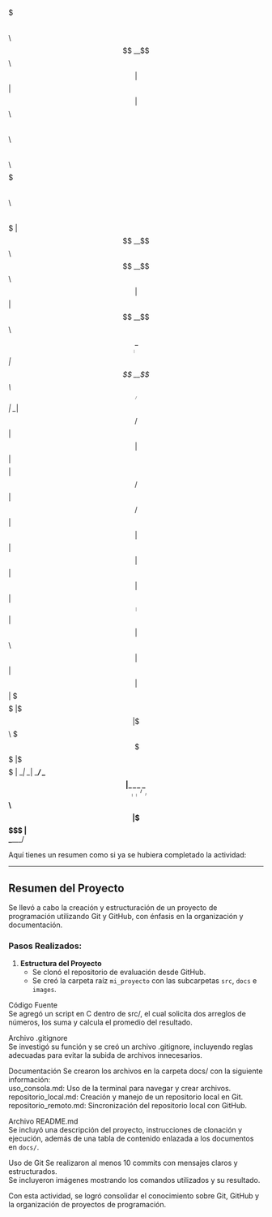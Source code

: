$$$$$$$\                                                      $$\               
$$  __$$\                                                     $$ |              
$$ |  $$ | $$$$$$\   $$$$$$\  $$\   $$\  $$$$$$\   $$$$$$$\ $$$$$$\    $$$$$$\  
$$$$$$$  |$$  __$$\ $$  __$$\ $$ |  $$ |$$  __$$\ $$  _____|\_$$  _|  $$  __$$\ 
$$  ____/ $$ |  \__|$$ /  $$ |$$ |  $$ |$$$$$$$$ |$$ /        $$ |    $$ /  $$ |
$$ |      $$ |      $$ |  $$ |$$ |  $$ |$$   ____|$$ |        $$ |$$\ $$ |  $$ |
$$ |      $$ |      \$$$$$$  |\$$$$$$$ |\$$$$$$$\ \$$$$$$$\   \$$$$  |\$$$$$$  |
\__|      \__|       \______/  \____$$ | \_______| \_______|   \____/  \______/ 
                              $$\   $$ |                                        
                              \$$$$$$  |                                        
                               \______/                

Aquí tienes un resumen como si ya se hubiera completado la actividad:  

---

## **Resumen del Proyecto**  

Se llevó a cabo la creación y estructuración de un proyecto de programación utilizando Git y GitHub, con énfasis en la organización y documentación.  

### **Pasos Realizados:**  

1. **Estructura del Proyecto**  
   - Se clonó el repositorio de evaluación desde GitHub.  
   - Se creó la carpeta raíz `mi_proyecto` con las subcarpetas `src`, `docs` e `images`.  

Código Fuente  
Se agregó un script en C dentro de src/, el cual solicita dos arreglos de números, los suma y calcula el promedio del resultado.  

Archivo .gitignore  
Se investigó su función y se creó un archivo .gitignore, incluyendo reglas adecuadas para evitar la subida de archivos innecesarios.  

Documentación 
Se crearon los archivos en la carpeta docs/ con la siguiente información:  
uso_consola.md: Uso de la terminal para navegar y crear archivos.  
repositorio_local.md: Creación y manejo de un repositorio local en Git.  
repositorio_remoto.md: Sincronización del repositorio local con GitHub.  

Archivo README.md  
Se incluyó una descripción del proyecto, instrucciones de clonación y ejecución, además de una tabla de contenido enlazada a los documentos en `docs/`.  

Uso de Git 
Se realizaron al menos 10 commits con mensajes claros y estructurados.  
Se incluyeron imágenes mostrando los comandos utilizados y su resultado.  

Con esta actividad, se logró consolidar el conocimiento sobre Git, GitHub y la organización de proyectos de programación.
